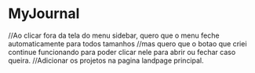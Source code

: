# MyJournal
//Ao clicar fora da tela do menu sidebar, quero que o menu feche automaticamente para todos tamanhos
//mas quero que o botao que criei continue funcionando para poder clicar nele para abrir ou fechar caso queira. 
//Adicionar os projetos na pagina landpage principal.